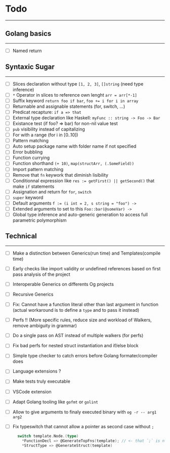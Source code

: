 # Todo
---

## Golang basics
---

- [ ] Named return

## Syntaxic Sugar
---

- [ ] Slices declaration without type `[1, 2, 3]`, `[]string` (need type inference)
- [ ] `*` Operator in slices to reference own lenght `arr = arr[*-1]`
- [ ] Suffix keyword `return foo if bar`, `foo += i for i in array`
- [ ] Returnable and assignable statements (for, switch, ...)
- [ ] Predicat recapture: `if a => that`
- [ ] External type declaration like Haskell: `myFunc :: string -> Foo -> Bar`
- [ ] Existance test (if foo? => bar) for non-nil value test
- [ ] `pub` visibility instead of capitalizing
- [ ] For with a range (for i in [0..10])
- [ ] Pattern matching
- [ ] Auto setup package name with folder name if not specified
- [ ] Error bubbling
- [ ] Function currying
- [ ] Function shorthand `(+ 10)`, `map(structArr, (.SomeField))` 
- [ ] Import pattern matching
- [ ] Remove that `fn` keywork that diminish lisibility
- [ ] Conditionnal expression like `res := getFirst() || getSecond()` that make `if` statements
- [ ] Assignation and return for `for`, `switch`
- [ ] `super` keyword
- [ ] Default arguments `f := (i int = 2, s string = "foo") ->`
- [ ] Extended arguments to set to this `Foo::bar(@someVar) -> `
- [ ] Global type inference and auto-generic generation to access full parametric polymorphism

## Technical
---

- [ ] Make a distinction between Generics(run time) and Templates(compile time)
- [ ] Early checks like import validity or undefined references based on first pass analysis of the project
- [ ] Interoperable Generics on differents Og projects
- [ ] Recursive Generics
- [ ] Fix: Cannot have a function literal other than last argument in function (actual workaround is to define a `type` and to pass it instead)
- [ ] Perfs !! (More specific rules, reduce size and workload of Walkers, remove ambiguity in grammar)
- [ ] Do a single pass on AST instead of multiple walkers (for perfs)
- [ ] Fix bad perfs for nested struct instantiation and if/else block
- [ ] Simple type checker to catch errors before Golang formater/compiler does
- [ ] Language extensions ?
- [ ] Make tests truly executable
- [ ] VSCode extension
- [ ] Adapt Golang tooling like `gofmt` or `golint`
- [ ] Allow to give arguments to finaly executed binary with `og -r -- arg1 arg2`
- [ ] Fix typeswitch that cannot allow a pointer as second case without `;`
    ```go
      switch template.Node.(type)
        *FunctionDecl => @GenerateTopFns(template); // <- that `;` is needed here
        *StructType => @GenerateStruct(template)
    ```
    